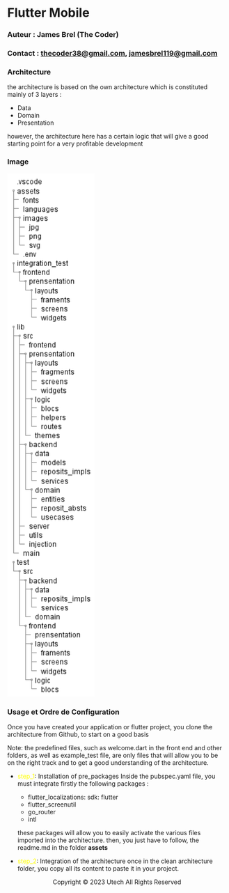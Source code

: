 # Flutter Mobile

### Auteur : James Brel (The Coder)

### Contact : thecoder38@gmail.com, jamesbrel119@gmail.com 

### Architecture 
   the architecture is based on the own architecture which is constituted mainly of 3 layers :
   - Data
   - Domain
   - Presentation
 
 however, the architecture here has a certain logic that will give a good starting point for a very profitable development 

### Image
 <img src="img/clean_architecture.png" alt="archit plan"  width="200">

### Usage et Ordre de Configuration

Once you have created your application or flutter project, you clone the architecture from Github, to start on a good basis

Note: 
the predefined files, such as welcome.dart in the front end and other folders, as well as example_test file, are only files that will allow you to be on the right track and to get a good understanding of the architecture.

 - <span style="color:yellow">step_1</span>: Installation of pre_packages
    Inside the pubspec.yaml file, you must integrate firstly the following packages : 

     - flutter_localizations:
           sdk: flutter
     - flutter_screenutil
     - go_router
     - intl
     
    these packages will allow you to easily activate the various files imported into the architecture.
    then, you just have to follow, the readme.md in the folder **assets**

- <span style="color:yellow">step_2</span>: Integration of the architecture
   once in the clean architecture folder, you copy all its content to paste it in your project.



<p style="text-align: center"> Copyright &copy; 2023 Utech All Rights Reserved</p>




